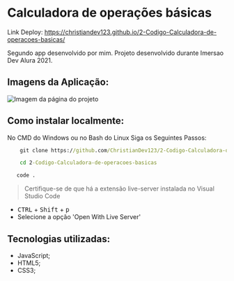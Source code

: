 # Calculadora de operações básicas

Link Deploy: <https://christiandev123.github.io/2-Codigo-Calculadora-de-operacoes-basicas/>

Segundo app desenvolvido por mim. Projeto desenvolvido durante Imersao Dev Alura 2021.

## Imagens da Aplicação:

![Imagem da página do projeto](https://github.com/ChristianDev123/2-Codigo-Calculadora-de-operacoes-basicas/blob/master/imagem_LinkedIn/imagemPagina.PNG)

## Como instalar localmente:

No CMD do Windows ou no Bash do Linux Siga os Seguintes Passos:

```cmd
    git clone https://github.com/ChristianDev123/2-Codigo-Calculadora-de-operacoes-basicas.git
```
```cmd
    cd 2-Codigo-Calculadora-de-operacoes-basicas
```
```cmd
   code . 
```
> Certifique-se de que há a extensão live-server instalada no Visual Studio Code

- <kbd>CTRL</kbd> + <kbd>Shift</kbd> + <kbd>p</kbd>
- Selecione a opção 'Open With Live Server'

## Tecnologias utilizadas:

- JavaScript;
- HTML5;
- CSS3;
